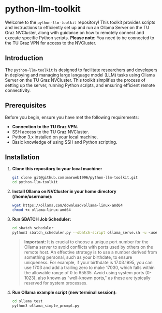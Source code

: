 # python-llm-toolkit

Welcome to the `python-llm-toolkit` repository! This toolkit provides scripts and instructions to efficiently set up and run an Ollama Server on the TU Graz NVCluster, along with guidance on how to remotely connect and execute specific Python scripts. **Please note**: You need to be connected to the TU Graz VPN for access to the NVCluster.

## Introduction

The `python-llm-toolkit` is designed to facilitate researchers and developers in deploying and managing large language model (LLM) tasks using Ollama Server on the TU Graz NVCluster. This toolkit simplifies the process of setting up the server, running Python scripts, and ensuring efficient remote connectivity.

## Prerequisites

Before you begin, ensure you have met the following requirements:

- **Connection to the TU Graz VPN.**
- SSH access to the TU Graz NVCluster.
- Python 3.x installed on your local machine.
- Basic knowledge of using SSH and Python scripting.

## Installation

1. **Clone this repository to your local machine:**

   ```bash
   git clone git@github.com:marweb1996/python-llm-toolkit.git
   cd python-llm-toolkit
   ```
2. **Install Ollama on NVCluster in your home directory (/home/username):**
   ```bash
   wget https://ollama.com/download/ollama-linux-amd64
   chmod +x ollama-linux-amd64
   ```
3. **Run SBATCH Job Scheduler:** 
   ```bash
   cd sbatch_scheduler
   python3 sbatch_scheduler.py --sbatch-script ollama_serve.sh -u <username> -host <username>@nvcluster.tugraz.at --keep-alive --ollama-port=<port-number> --port-forwarding
   ```

   > **Important:** It is crucial to choose a unique port number for the Ollama server to avoid conflicts with ports used by others on the remote host. An effective strategy is to use a number derived from something personal, such as your birthdate, to ensure uniqueness. For example, if your birthdate is 17.03.1995, you can use 1703 and add a trailing zero to make 17030, which falls within the allowable range of 0 to 65535. Avoid using system ports (0-1023), also known as "well-known ports," as these are typically reserved for system processes.

4. **Run Ollama example script (new terminal session):** 
   ```bash
   cd ollama_test
   python3 ollama_simple_prompt.py
   ```